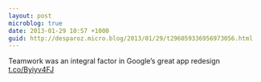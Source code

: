 ```yaml
---
layout: post
microblog: true
date: 2013-01-29 10:57 +1000
guid: http://desparoz.micro.blog/2013/01/29/t296059336956973056.html
---
```

Teamwork was an integral factor in Google’s great app redesign [t.co/Byiyv4FJ](http://t.co/Byiyv4FJ)
